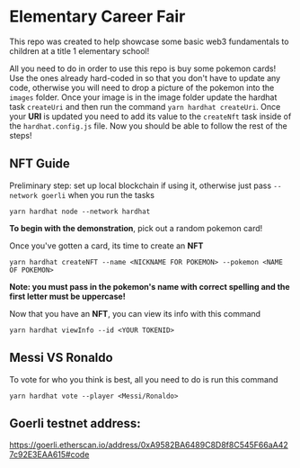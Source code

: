 # Elementary Career Fair

This repo was created to help showcase some basic web3 fundamentals to children at a title 1 elementary school!

All you need to do in order to use this repo is buy some pokemon cards! Use the ones already hard-coded in so that you don't have to update any code, otherwise you will need to drop a picture of the pokemon into the `images` folder. Once your image is in the image folder update the
hardhat task `createUri` and then run the command `yarn hardhat createUri`. Once your **URI** is updated you need to add its value to the `createNft` task inside of the `hardhat.config.js` file. Now you should be able to follow the rest of the steps!

## NFT Guide

Preliminary step: set up local blockchain if using it, otherwise just pass `--network goerli` when you run the tasks

```
yarn hardhat node --network hardhat
```

**To begin with the demonstration**, pick out a random pokemon card!

Once you've gotten a card, its time to create an **NFT**

```
yarn hardhat createNFT --name <NICKNAME FOR POKEMON> --pokemon <NAME OF POKEMON>
```

**Note: you must pass in the pokemon's name with correct spelling and the first letter must be uppercase!**

Now that you have an **NFT**, you can view its info with this command

```
yarn hardhat viewInfo --id <YOUR TOKENID>
```

## Messi VS Ronaldo

To vote for who you think is best, all you need to do is run this command

```
yarn hardhat vote --player <Messi/Ronaldo>
```

## Goerli testnet address:

https://goerli.etherscan.io/address/0xA9582BA6489C8D8f8C545F66aA427c92E3EAA615#code
